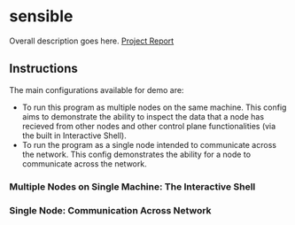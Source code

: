 # sensible
Overall description goes here.
[Project Report](./Report.pdf)
## Instructions
The main configurations available for demo are:
- To run this program as multiple nodes on the same machine. This config aims to demonstrate the ability to inspect the data that a node has recieved from other nodes and other control plane functionalities (via the built in Interactive Shell).
- To run the program as a single node intended to communicate across the network. This config demonstrates the ability for a node to communicate across the network.

### Multiple Nodes on Single Machine: The Interactive Shell

### Single Node: Communication Across Network
